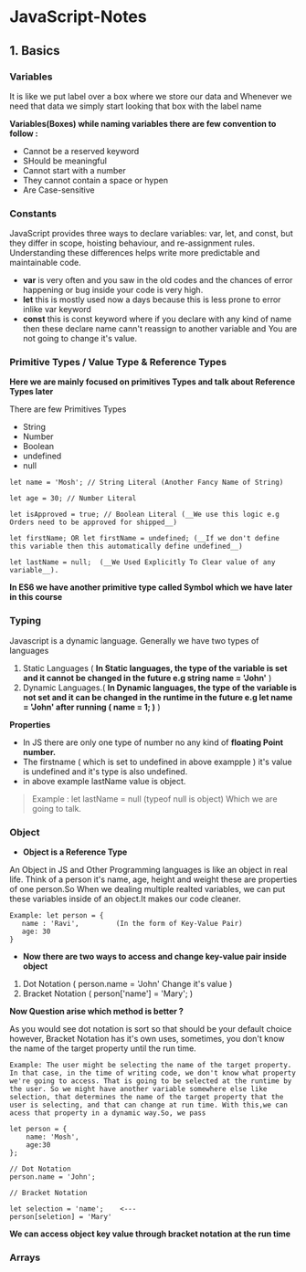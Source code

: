 # JavaScript-Notes

## 1. Basics

### Variables

It is like we put label over a box where we store our data and Whenever we need that data we simply start looking that box with the label name

__Variables(Boxes) while naming variables there are few convention to follow :__

* Cannot be a reserved keyword
* SHould be meaningful
* Cannot start with a number
* They cannot contain a space or hypen
* Are Case-sensitive

### Constants

JavaScript provides three ways to declare variables: var, let, and const, but they differ in scope, hoisting behaviour, and re-assignment rules. Understanding these differences helps write more predictable and maintainable code. 

* __var__ is very often and you saw in the old codes and the chances of error happening or bug inside your code is very high.
* __let__ this is mostly used now a days because this is less prone to error inlike var keyword
* __const__ this is const keyword where if you declare with any kind of name then these declare name cann't reassign to another variable and You are not going to change it's value.

### Primitive Types / Value Type & Reference Types

__Here we are mainly focused on primitives Types and talk about Reference Types later__ 

There are few Primitives Types

* String
* Number
* Boolean
* undefined
* null

```
let name = 'Mosh'; // String Literal (Another Fancy Name of String)

let age = 30; // Number Literal

let isApproved = true; // Boolean Literal (__We use this logic e.g Orders need to be approved for shipped__)

let firstName; OR let firstName = undefined; (__If we don't define this variable then this automatically define undefined__)

let lastName = null;  (__We Used Explicitly To Clear value of any variable__).
```
__In ES6 we have another primitive type called Symbol which we have later in this course__

### Typing

Javascript is a dynamic language. Generally we have two types of languages

1. Static Languages ( __In Static languages, the type of the variable is set and it cannot be changed in the future e.g string name = 'John'__ ) 
2. Dynamic Languages.( __In Dynamic languages, the type of the variable is not set and it can be changed in the runtime in the future e.g let name = 'John' after running ( name = 1; )__ )

__Properties__

* In JS there are only one type of number no any kind of __floating Point number.__
* The firstname ( which is set to undefined in above exampple ) it's value is undefined and it's type is also undefined.
* in above example lastName value is object.

> Example : let lastName = null (typeof null is object) Which we are going to talk.

### Object

* __Object is a Reference Type__

An Object in JS and Other Programming languages is like an object in real life. Think of a person it's name, age, height and weight these are properties of one person.So When we dealing multiple realted variables, we can put these variables inside of an object.It makes our code cleaner.

 ``` 
 Example: let person = {
    name : 'Ravi',         (In the form of Key-Value Pair) 
    age: 30
 }
 ```
 * __Now there are two ways to access and change key-value pair inside object__

 1. Dot Notation ( person.name = 'John' Change it's value )
 2. Bracket Notation ( person['name'] = 'Mary'; )

__Now Question arise which method is better ?__

As you would see dot notation is sort so that should be your default choice however, Bracket Notation has it's own uses, sometimes, you don't know the name of the target property until the run time.

``` 
Example: The user might be selecting the name of the target property. In that case, in the time of writing code, we don't know what property we're going to access. That is going to be selected at the runtime by the user. So we might have another variable somewhere else like selection, that determines the name of the target property that the user is selecting, and that can change at run time. With this,we can acess that property in a dynamic way.So, we pass 

let person = {
    name: 'Mosh',
    age:30
};

// Dot Notation
person.name = 'John';

// Bracket Notation

let selection = 'name';    <--- 
person[seletion] = 'Mary'
```
**We can access object key value through bracket notation at the run time**

### Arrays

